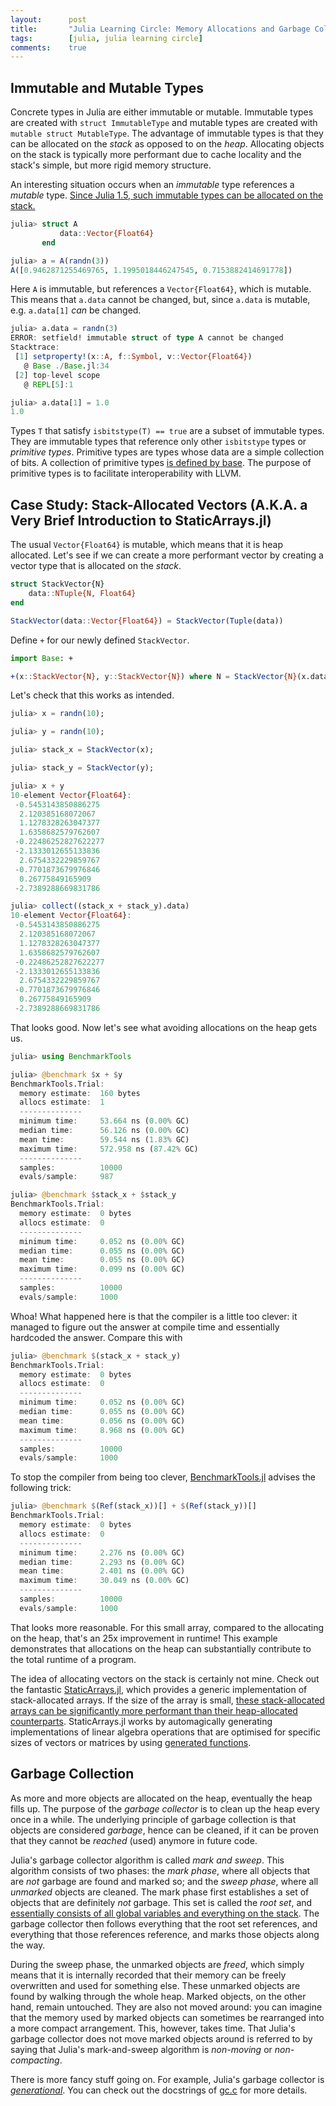 ```yaml
---
layout:      post
title:       "Julia Learning Circle: Memory Allocations and Garbage Collection"
tags:        [julia, julia learning circle]
comments:    true
---
```


## Immutable and Mutable Types

Concrete types in Julia are either immutable or mutable.
Immutable types are created with `struct ImmutableType` and mutable types are created with `mutable struct MutableType`.
The advantage of immutable types is that they can be allocated on the _stack_ as opposed to on the _heap_.
Allocating objects on the stack is typically more performant due to cache locality and the stack's simple, but more rigid memory structure.

An interesting situation occurs when an _immutable_ type references a _mutable_ type.
[Since Julia 1.5, such immutable types can be allocated on the stack.](https://github.com/JuliaLang/julia/blob/release-1.5/NEWS.md#compilerruntime-improvements)

```julia
julia> struct A
           data::Vector{Float64}
       end

julia> a = A(randn(3))
A([0.9462871255469765, 1.1995018446247545, 0.7153882414691778])
```

Here `A` is immutable, but references a `Vector{Float64}`, which is mutable.
This means that `a.data` cannot be changed, but, since `a.data` is mutable, e.g. `a.data[1]` _can_ be changed.

```julia
julia> a.data = randn(3)
ERROR: setfield! immutable struct of type A cannot be changed
Stacktrace:
 [1] setproperty!(x::A, f::Symbol, v::Vector{Float64})
   @ Base ./Base.jl:34
 [2] top-level scope
   @ REPL[5]:1

julia> a.data[1] = 1.0
1.0
```

Types `T` that satisfy `isbitstype(T) == true` are a subset of immutable types.
They are immutable types that reference only other `isbitstype` types or _primitive types_.
Primitive types are types whose data are a simple collection of bits.
A collection of primitive types [is defined by base](https://docs.julialang.org/en/v1/manual/types/#Primitive-Types).
The purpose of primitive types is to facilitate interoperability with LLVM.

## Case Study: Stack-Allocated Vectors (A.K.A. a Very Brief Introduction to StaticArrays.jl)

The usual `Vector{Float64}` is mutable, which means that it is heap allocated.
Let's see if we can create a more performant vector by creating a vector type that is allocated on the _stack_.

```julia
struct StackVector{N}
    data::NTuple{N, Float64}
end

StackVector(data::Vector{Float64}) = StackVector(Tuple(data))
```

Define `+` for our newly defined `StackVector`.

```julia
import Base: +

+(x::StackVector{N}, y::StackVector{N}) where N = StackVector{N}(x.data .+ y.data)
```

Let's check that this works as intended.

```julia
julia> x = randn(10);

julia> y = randn(10);

julia> stack_x = StackVector(x);

julia> stack_y = StackVector(y);

julia> x + y
10-element Vector{Float64}:
 -0.5453143850886275
  2.120385168072067
  1.1278328263047377
  1.6358682579762607
 -0.22486252827622277
 -2.1333012655133836
  2.6754332229859767
 -0.7701873679976846
  0.26775849165909
 -2.7389288669831786

julia> collect((stack_x + stack_y).data)
10-element Vector{Float64}:
 -0.5453143850886275
  2.120385168072067
  1.1278328263047377
  1.6358682579762607
 -0.22486252827622277
 -2.1333012655133836
  2.6754332229859767
 -0.7701873679976846
  0.26775849165909
 -2.7389288669831786
```

That looks good.
Now let's see what avoiding allocations on the heap gets us.

```julia
julia> using BenchmarkTools

julia> @benchmark $x + $y
BenchmarkTools.Trial:
  memory estimate:  160 bytes
  allocs estimate:  1
  --------------
  minimum time:     53.664 ns (0.00% GC)
  median time:      56.126 ns (0.00% GC)
  mean time:        59.544 ns (1.83% GC)
  maximum time:     572.958 ns (87.42% GC)
  --------------
  samples:          10000
  evals/sample:     987

julia> @benchmark $stack_x + $stack_y
BenchmarkTools.Trial:
  memory estimate:  0 bytes
  allocs estimate:  0
  --------------
  minimum time:     0.052 ns (0.00% GC)
  median time:      0.055 ns (0.00% GC)
  mean time:        0.055 ns (0.00% GC)
  maximum time:     0.099 ns (0.00% GC)
  --------------
  samples:          10000
  evals/sample:     1000
```

Whoa!
What happened here is that the compiler is a little too clever:
it managed to figure out the answer at compile time and essentially hardcoded the answer.
Compare this with

```julia
julia> @benchmark $(stack_x + stack_y)
BenchmarkTools.Trial:
  memory estimate:  0 bytes
  allocs estimate:  0
  --------------
  minimum time:     0.052 ns (0.00% GC)
  median time:      0.055 ns (0.00% GC)
  mean time:        0.056 ns (0.00% GC)
  maximum time:     8.968 ns (0.00% GC)
  --------------
  samples:          10000
  evals/sample:     1000
```

To stop the compiler from being too clever, [BenchmarkTools.jl](https://github.com/JuliaCI/BenchmarkTools.jl#quick-start) advises the following trick:

```julia
julia> @benchmark $(Ref(stack_x))[] + $(Ref(stack_y))[]
BenchmarkTools.Trial:
  memory estimate:  0 bytes
  allocs estimate:  0
  --------------
  minimum time:     2.276 ns (0.00% GC)
  median time:      2.293 ns (0.00% GC)
  mean time:        2.401 ns (0.00% GC)
  maximum time:     30.049 ns (0.00% GC)
  --------------
  samples:          10000
  evals/sample:     1000
```

That looks more reasonable.
For this small array, compared to the allocating on the heap, that's an 25x improvement in runtime!
This example demonstrates that allocations on the heap can substantially contribute to the total runtime of a program.

The idea of allocating vectors on the stack is certainly not mine.
Check out the fantastic [StaticArrays.jl](https://github.com/JuliaArrays/StaticArrays.jl), which provides a generic implementation of stack-allocated arrays.
If the size of the array is small, [these stack-allocated arrays can be significantly more performant than their heap-allocated counterparts](https://github.com/JuliaArrays/StaticArrays.jl#speed).
StaticArrays.jl works by automagically generating implementations of linear algebra operations that are optimised for specific sizes of vectors or matrices by using [generated functions](https://docs.julialang.org/en/v1/manual/metaprogramming/#Generated-functions).

## Garbage Collection

As more and more objects are allocated on the heap, eventually the heap fills up.
The purpose of the _garbage collector_ is to clean up the heap every once in a while.
The underlying principle of garbage collection is that objects are considered _garbage_, hence can be cleaned, if it can be proven that they cannot be _reached_ (used) anymore in future code.

Julia's garbage collector algorithm is called _mark and sweep_.
This algorithm consists of two phases:
the _mark phase_, where all objects that are _not_ garbage are found and marked so;
and the _sweep phase_, where all _unmarked_ objects are cleaned.
The mark phase first establishes a set of objects that are definitely _not_ garbage.
This set is called the _root set_, and [essentially consists of all global variables and everything on the stack](https://stackoverflow.com/questions/30080745/how-does-the-mark-in-mark-and-sweep-function-trace-out-the-set-of-objects-acce).
The garbage collector then follows everything that the root set references, and everything that those references reference, and marks those objects along the way.

During the sweep phase, the unmarked objects are _freed_, which simply means that it is internally recorded that their memory can be freely overwritten and used for something else.
These unmarked objects are found by walking through the whole heap.
Marked objects, on the other hand, remain untouched.
They are also not moved around:
you can imagine that the memory used by marked objects can sometimes be rearranged into a more compact arrangement.
This, however, takes time.
That Julia's garbage collector does not move marked objects around is referred to by saying that Julia's mark-and-sweep algorithm is _non-moving_ or _non-compacting_.

There is more fancy stuff going on.
For example, Julia's garbage collector is [_generational_](https://en.wikipedia.org/wiki/Tracing_garbage_collection#Generational_GC_(ephemeral_GC)).
You can check out the docstrings of [gc.c](https://github.com/JuliaLang/julia/blob/master/src/gc.c) for more details.
